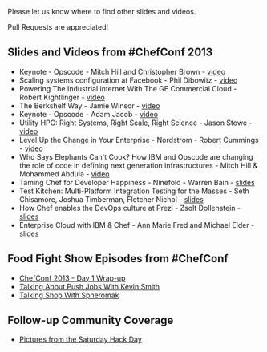 Please let us know where to find other slides and videos.

Pull Requests are appreciated!

## Slides and Videos from \#ChefConf 2013

* Keynote - Opscode - Mitch Hill and Christopher Brown - [video](http://www.youtube.com/watch?v=erU1UOlmlvI)
* Scaling systems configuration at Facebook - Phil Dibowitz - [video](http://www.youtube.com/watch?v=SYZ2GzYAw_Q)
* Powering The Industrial internet With The GE Commercial Cloud - Robert Kightlinger - [video](http://youtu.be/bapTyrdkuRA)
* The Berkshelf Way - Jamie Winsor - [video](http://youtu.be/hYt0E84kYUI)
* Keynote - Opscode - Adam Jacob - [video](http://youtu.be/Hb4y0EHfOFQ)
* Utility HPC: Right Systems, Right Scale, Right Science - Jason Stowe - [video](http://youtu.be/5vtVj5PIK_0)
* Level Up the Change in Your Enterprise - Nordstrom - Robert Cummings - [video](http://youtu.be/Ot5H2KfWAxI)
* Who Says Elephants Can't Cook? How IBM and Opscode are changing the role of code in defining next generation infrastructures - Mitch Hill & Mohammed Abdula - [video](http://youtu.be/mBArai8EsEE)
* Taming Chef for Developer Happiness - Ninefold - Warren Bain - [slides](http://www.rvl.io/thoughtcroft/taming-chef-for-developer-happiness/fullscreen)
* Test Kitchen: Multi-Platform Integration Testing for the Masses - Seth Chisamore, Joshua Timberman, Fletcher Nichol - [slides](https://speakerdeck.com/fnichol/chefconf-2013-test-kitchen-multi-platform-integration-testing-for-the-masses)
* How Chef enables the DevOps culture at Prezi - Zsolt Dollenstein - [slides](http://prezi.com/urjjss5dn2_b/chef-at-prezi/)
* Enterprise Cloud with IBM & Chef - Ann Marie Fred and Michael Elder - [slides](http://www.slideshare.net/MichaelElder/2013chef-conf-scdscov02)

## Food Fight Show Episodes from \#ChefConf

* [ChefConf 2013 - Day 1 Wrap-up](http://foodfightshow.org/2013/04/chefconf-2013-day-1-wrap-up.html)
* [Talking About Push Jobs With Kevin Smith](http://foodfightshow.org/2013/04/chefconf-2013-talking-about-push-jobs-with-kevin-smith.html)
* [Talking Shop With Spheromak](http://foodfightshow.org/2013/04/chefconf-2013-talking-shop-with-spheromak.html)

## Follow-up Community Coverage

* [Pictures from the Saturday Hack Day](http://t.co/rHJcQ3wBje)
